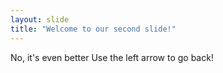 ```yaml
---
layout: slide
title: "Welcome to our second slide!"
---
```

No, it's even better
Use the left arrow to go back!
